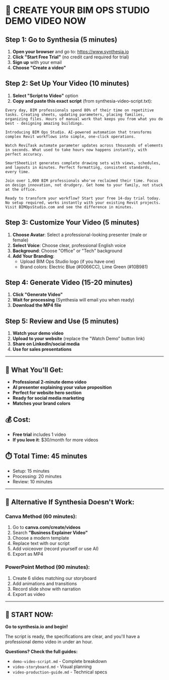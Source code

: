 # 🎥 CREATE YOUR BIM OPS STUDIO DEMO VIDEO NOW

## Step 1: Go to Synthesia (5 minutes)
1. **Open your browser** and go to: https://www.synthesia.io
2. **Click "Start Free Trial"** (no credit card required for trial)
3. **Sign up** with your email
4. **Choose "Create a video"**

## Step 2: Set Up Your Video (10 minutes)
1. **Select "Script to Video"** option
2. **Copy and paste this exact script** (from synthesia-video-script.txt):

```
Every day, BIM professionals spend 80% of their time on repetitive tasks. Creating sheets, updating parameters, placing families, organizing files. Hours of manual work that keeps you from what you do best - designing amazing buildings.

Introducing BIM Ops Studio. AI-powered automation that transforms complex Revit workflows into simple, one-click operations.

Watch ReviTask automate parameter updates across thousands of elements in seconds. What used to take hours now happens instantly, with perfect accuracy.

SmartSheetList generates complete drawing sets with views, schedules, and layouts in minutes. Perfect formatting, consistent standards, every time.

Join over 1,000 BIM professionals who've reclaimed their time. Focus on design innovation, not drudgery. Get home to your family, not stuck at the office.

Ready to transform your workflow? Start your free 14-day trial today. No setup required, works instantly with your existing Revit projects. Visit BIMOpsStudio.com and see the difference in minutes.
```

## Step 3: Customize Your Video (5 minutes)
1. **Choose Avatar**: Select a professional-looking presenter (male or female)
2. **Select Voice**: Choose clear, professional English voice
3. **Background**: Choose "Office" or "Tech" background
4. **Add Your Branding**:
   - Upload BIM Ops Studio logo (if you have one)
   - Brand colors: Electric Blue (#0066CC), Lime Green (#10B981)

## Step 4: Generate Video (15-20 minutes)
1. **Click "Generate Video"**
2. **Wait for processing** (Synthesia will email you when ready)
3. **Download the MP4 file**

## Step 5: Review and Use (5 minutes)
1. **Watch your demo video**
2. **Upload to your website** (replace the "Watch Demo" button link)
3. **Share on LinkedIn/social media**
4. **Use for sales presentations**

---

## 🎯 What You'll Get:
- **Professional 2-minute demo video**
- **AI presenter explaining your value proposition**
- **Perfect for website hero section**
- **Ready for social media marketing**
- **Matches your brand colors**

## 💰 Cost:
- **Free trial** includes 1 video
- **If you love it**: $30/month for more videos

## ⏱️ Total Time: 45 minutes
- Setup: 15 minutes
- Processing: 20 minutes  
- Review: 10 minutes

---

## 🔄 Alternative If Synthesia Doesn't Work:

### Canva Method (60 minutes):
1. Go to **canva.com/create/videos**
2. Search **"Business Explainer Video"**
3. Choose a modern template
4. Replace text with our script
5. Add voiceover (record yourself or use AI)
6. Export as MP4

### PowerPoint Method (90 minutes):
1. Create 6 slides matching our storyboard
2. Add animations and transitions
3. Record slide show with narration
4. Export as video

---

## 🚀 START NOW:
**Go to synthesia.io and begin!** 

The script is ready, the specifications are clear, and you'll have a professional demo video in under an hour.

**Questions? Check the full guides:**
- `demo-video-script.md` - Complete breakdown
- `video-storyboard.md` - Visual planning
- `video-production-guide.md` - Technical specs